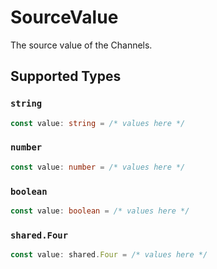 # SourceValue

The source value of the Channels.


## Supported Types

### `string`

```typescript
const value: string = /* values here */
```

### `number`

```typescript
const value: number = /* values here */
```

### `boolean`

```typescript
const value: boolean = /* values here */
```

### `shared.Four`

```typescript
const value: shared.Four = /* values here */
```


